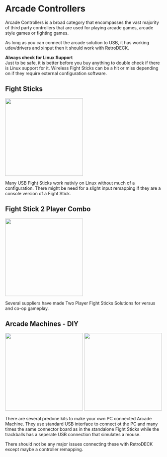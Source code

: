 # Arcade Controllers

Arcade Controllers is a broad category that encompasses the vast majority of third party controllers that are used for playing arcade games, arcade style games or fighting games. <br>

As long as you can connect the arcade solution to USB, it has working udev/drivers and xinput then it should work with RetroDECK.

**Always check for Linux Support**<br>
Just to be safe, it is better before you buy anything to double check if there is Linux support for it.
Wireless Fight Sticks can be a hit or miss depending on if they require external configuration software.


## Fight Sticks

<img src="../../wiki_images/controllers/arcade-ps3.png" width="250">

Many USB Fight Sticks work nativly on Linux without much of a configuration. There might be need for a slight input remapping if they are a console version of a Fight Stick.


## Fight Stick 2 Player Combo

<img src="../../wiki_images/controllers/arcade-x-arcade.png" width="250">

Several suppliers have made Two Player Fight Sticks Solutions for versus and co-op gameplay.

## Arcade Machines - DIY

<img src="../../wiki_images/controllers/arcade-set.png" width="250">
<img src="../../wiki_images/controllers/arcade-trackball.png" width="250">

There are several predone kits to make your own PC connected Arcade Machine. They use standard USB interface to connect ot the PC and many times the same connector board as in the standalone Fight Sticks while the trackballs has a seperate USB connection that simulates a mouse.

There should not be any major issues connecting these with RetroDECK except maybe a controller remapping.




